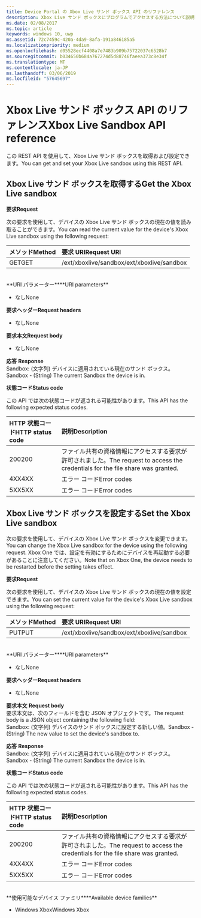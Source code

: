 ```yaml
---
title: Device Portal の Xbox Live サンド ボックス API のリファレンス
description: Xbox Live サンド ボックスにプログラムでアクセスする方法について説明します。
ms.date: 02/08/2017
ms.topic: article
keywords: windows 10, uwp
ms.assetid: 72c7459c-420a-4da9-8afa-191a846185a5
ms.localizationpriority: medium
ms.openlocfilehash: d05528ecf4408a7e7483b909b75722037c6528b7
ms.sourcegitcommit: b034650b684a767274d5d88746faeea373c8e34f
ms.translationtype: MT
ms.contentlocale: ja-JP
ms.lasthandoff: 03/06/2019
ms.locfileid: "57645697"
---
```

# <a name="xbox-live-sandbox-api-reference"></a><span data-ttu-id="80f3c-104">Xbox Live サンド ボックス API のリファレンス</span><span class="sxs-lookup"><span data-stu-id="80f3c-104">Xbox Live Sandbox API reference</span></span>   
<span data-ttu-id="80f3c-105">この REST API を使用して、Xbox Live サンド ボックスを取得および設定できます。</span><span class="sxs-lookup"><span data-stu-id="80f3c-105">You can get and set your Xbox Live sandbox using this REST API.</span></span>

## <a name="get-the-xbox-live-sandbox"></a><span data-ttu-id="80f3c-106">Xbox Live サンド ボックスを取得する</span><span class="sxs-lookup"><span data-stu-id="80f3c-106">Get the Xbox Live sandbox</span></span>

<span data-ttu-id="80f3c-107">**要求**</span><span class="sxs-lookup"><span data-stu-id="80f3c-107">**Request**</span></span>

<span data-ttu-id="80f3c-108">次の要求を使用して、デバイスの Xbox Live サンド ボックスの現在の値を読み取ることができます。</span><span class="sxs-lookup"><span data-stu-id="80f3c-108">You can read the current value for the device's Xbox Live sandbox using the following request:</span></span>

<span data-ttu-id="80f3c-109">メソッド</span><span class="sxs-lookup"><span data-stu-id="80f3c-109">Method</span></span>      | <span data-ttu-id="80f3c-110">要求 URI</span><span class="sxs-lookup"><span data-stu-id="80f3c-110">Request URI</span></span>
:------     | :-----
<span data-ttu-id="80f3c-111">GET</span><span class="sxs-lookup"><span data-stu-id="80f3c-111">GET</span></span> | <span data-ttu-id="80f3c-112">/ext/xboxlive/sandbox</span><span class="sxs-lookup"><span data-stu-id="80f3c-112">/ext/xboxlive/sandbox</span></span>
<br />
<span data-ttu-id="80f3c-113">**URI パラメーター**</span><span class="sxs-lookup"><span data-stu-id="80f3c-113">**URI parameters**</span></span>

- <span data-ttu-id="80f3c-114">なし</span><span class="sxs-lookup"><span data-stu-id="80f3c-114">None</span></span>

<span data-ttu-id="80f3c-115">**要求ヘッダー**</span><span class="sxs-lookup"><span data-stu-id="80f3c-115">**Request headers**</span></span>

- <span data-ttu-id="80f3c-116">なし</span><span class="sxs-lookup"><span data-stu-id="80f3c-116">None</span></span>

<span data-ttu-id="80f3c-117">**要求本文**</span><span class="sxs-lookup"><span data-stu-id="80f3c-117">**Request body**</span></span>

- <span data-ttu-id="80f3c-118">なし</span><span class="sxs-lookup"><span data-stu-id="80f3c-118">None</span></span>

<span data-ttu-id="80f3c-119">**応答** </span><span class="sxs-lookup"><span data-stu-id="80f3c-119">**Response** </span></span>  
<span data-ttu-id="80f3c-120">Sandbox: (文字列) デバイスに適用されている現在のサンド ボックス。</span><span class="sxs-lookup"><span data-stu-id="80f3c-120">Sandbox - (String) The current Sandbox the device is in.</span></span>   

<span data-ttu-id="80f3c-121">**状態コード**</span><span class="sxs-lookup"><span data-stu-id="80f3c-121">**Status code**</span></span>

<span data-ttu-id="80f3c-122">この API では次の状態コードが返される可能性があります。</span><span class="sxs-lookup"><span data-stu-id="80f3c-122">This API has the following expected status codes.</span></span>

<span data-ttu-id="80f3c-123">HTTP 状態コード</span><span class="sxs-lookup"><span data-stu-id="80f3c-123">HTTP status code</span></span>      | <span data-ttu-id="80f3c-124">説明</span><span class="sxs-lookup"><span data-stu-id="80f3c-124">Description</span></span>
:------     | :-----
<span data-ttu-id="80f3c-125">200</span><span class="sxs-lookup"><span data-stu-id="80f3c-125">200</span></span> | <span data-ttu-id="80f3c-126">ファイル共有の資格情報にアクセスする要求が許可されました。</span><span class="sxs-lookup"><span data-stu-id="80f3c-126">The request to access the credentials for the file share was granted.</span></span>
<span data-ttu-id="80f3c-127">4XX</span><span class="sxs-lookup"><span data-stu-id="80f3c-127">4XX</span></span> | <span data-ttu-id="80f3c-128">エラー コード</span><span class="sxs-lookup"><span data-stu-id="80f3c-128">Error codes</span></span>
<span data-ttu-id="80f3c-129">5XX</span><span class="sxs-lookup"><span data-stu-id="80f3c-129">5XX</span></span> | <span data-ttu-id="80f3c-130">エラー コード</span><span class="sxs-lookup"><span data-stu-id="80f3c-130">Error codes</span></span>

## <a name="set-the-xbox-live-sandbox"></a><span data-ttu-id="80f3c-131">Xbox Live サンド ボックスを設定する</span><span class="sxs-lookup"><span data-stu-id="80f3c-131">Set the Xbox Live sandbox</span></span>
<span data-ttu-id="80f3c-132">次の要求を使用して、デバイスの Xbox Live サンド ボックスを変更できます。</span><span class="sxs-lookup"><span data-stu-id="80f3c-132">You can change the Xbox Live sandbox for the device using the following request.</span></span> <span data-ttu-id="80f3c-133">Xbox One では、設定を有効にするためにデバイスを再起動する必要があることに注意してください。</span><span class="sxs-lookup"><span data-stu-id="80f3c-133">Note that on Xbox One, the device needs to be restarted before the setting takes effect.</span></span>

<span data-ttu-id="80f3c-134">**要求**</span><span class="sxs-lookup"><span data-stu-id="80f3c-134">**Request**</span></span>

<span data-ttu-id="80f3c-135">次の要求を使用して、デバイスの Xbox Live サンド ボックスの現在の値を設定できます。</span><span class="sxs-lookup"><span data-stu-id="80f3c-135">You can set the current value for the device's Xbox Live sandbox using the following request:</span></span>

<span data-ttu-id="80f3c-136">メソッド</span><span class="sxs-lookup"><span data-stu-id="80f3c-136">Method</span></span>      | <span data-ttu-id="80f3c-137">要求 URI</span><span class="sxs-lookup"><span data-stu-id="80f3c-137">Request URI</span></span>
:------     | :-----
<span data-ttu-id="80f3c-138">PUT</span><span class="sxs-lookup"><span data-stu-id="80f3c-138">PUT</span></span> | <span data-ttu-id="80f3c-139">/ext/xboxlive/sandbox</span><span class="sxs-lookup"><span data-stu-id="80f3c-139">/ext/xboxlive/sandbox</span></span>
<br />
<span data-ttu-id="80f3c-140">**URI パラメーター**</span><span class="sxs-lookup"><span data-stu-id="80f3c-140">**URI parameters**</span></span>

- <span data-ttu-id="80f3c-141">なし</span><span class="sxs-lookup"><span data-stu-id="80f3c-141">None</span></span>

<span data-ttu-id="80f3c-142">**要求ヘッダー**</span><span class="sxs-lookup"><span data-stu-id="80f3c-142">**Request headers**</span></span>

- <span data-ttu-id="80f3c-143">なし</span><span class="sxs-lookup"><span data-stu-id="80f3c-143">None</span></span>

<span data-ttu-id="80f3c-144">**要求本文** </span><span class="sxs-lookup"><span data-stu-id="80f3c-144">**Request body** </span></span>  
<span data-ttu-id="80f3c-145">要求本文は、次のフィールドを含む JSON オブジェクトです。</span><span class="sxs-lookup"><span data-stu-id="80f3c-145">The request body is a JSON object containing the following field:</span></span>   
<span data-ttu-id="80f3c-146">Sandbox: (文字列) デバイスのサンド ボックスに設定する新しい値。</span><span class="sxs-lookup"><span data-stu-id="80f3c-146">Sandbox - (String) The new value to set the device's sandbox to.</span></span>

<span data-ttu-id="80f3c-147">**応答** </span><span class="sxs-lookup"><span data-stu-id="80f3c-147">**Response** </span></span>  
<span data-ttu-id="80f3c-148">Sandbox: (文字列) デバイスに適用されている現在のサンド ボックス。</span><span class="sxs-lookup"><span data-stu-id="80f3c-148">Sandbox - (String) The current Sandbox the device is in.</span></span>   

<span data-ttu-id="80f3c-149">**状態コード**</span><span class="sxs-lookup"><span data-stu-id="80f3c-149">**Status code**</span></span>

<span data-ttu-id="80f3c-150">この API では次の状態コードが返される可能性があります。</span><span class="sxs-lookup"><span data-stu-id="80f3c-150">This API has the following expected status codes.</span></span>

<span data-ttu-id="80f3c-151">HTTP 状態コード</span><span class="sxs-lookup"><span data-stu-id="80f3c-151">HTTP status code</span></span>      | <span data-ttu-id="80f3c-152">説明</span><span class="sxs-lookup"><span data-stu-id="80f3c-152">Description</span></span>
:------     | :-----
<span data-ttu-id="80f3c-153">200</span><span class="sxs-lookup"><span data-stu-id="80f3c-153">200</span></span> | <span data-ttu-id="80f3c-154">ファイル共有の資格情報にアクセスする要求が許可されました。</span><span class="sxs-lookup"><span data-stu-id="80f3c-154">The request to access the credentials for the file share was granted.</span></span>
<span data-ttu-id="80f3c-155">4XX</span><span class="sxs-lookup"><span data-stu-id="80f3c-155">4XX</span></span> | <span data-ttu-id="80f3c-156">エラー コード</span><span class="sxs-lookup"><span data-stu-id="80f3c-156">Error codes</span></span>
<span data-ttu-id="80f3c-157">5XX</span><span class="sxs-lookup"><span data-stu-id="80f3c-157">5XX</span></span> | <span data-ttu-id="80f3c-158">エラー コード</span><span class="sxs-lookup"><span data-stu-id="80f3c-158">Error codes</span></span>

<br />
<span data-ttu-id="80f3c-159">**使用可能なデバイス ファミリ**</span><span class="sxs-lookup"><span data-stu-id="80f3c-159">**Available device families**</span></span>

* <span data-ttu-id="80f3c-160">Windows Xbox</span><span class="sxs-lookup"><span data-stu-id="80f3c-160">Windows Xbox</span></span>

